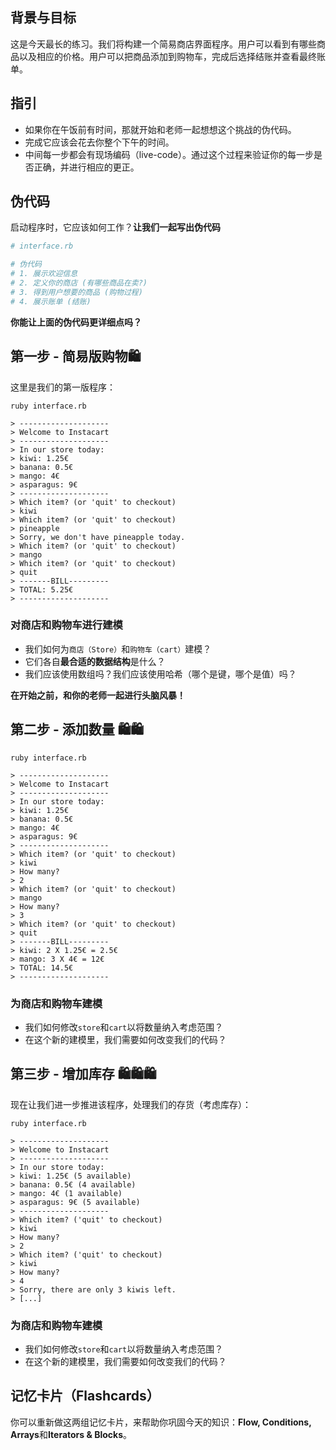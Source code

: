## 背景与目标

这是今天最长的练习。我们将构建一个简易商店界面程序。用户可以看到有哪些商品以及相应的价格。用户可以把商品添加到购物车，完成后选择结账并查看最终账单。

## 指引

- 如果你在午饭前有时间，那就开始和老师一起想想这个挑战的伪代码。
- 完成它应该会花去你整个下午的时间。
- 中间每一步都会有现场编码（live-code）。通过这个过程来验证你的每一步是否正确，并进行相应的更正。

## 伪代码

启动程序时，它应该如何工作？**让我们一起写出伪代码**

```ruby
# interface.rb

# 伪代码
# 1. 展示欢迎信息
# 2. 定义你的商店 (有哪些商品在卖?)
# 3. 得到用户想要的商品 (购物过程)
# 4. 展示账单 (结账)
```

**你能让上面的伪代码更详细点吗？**

## 第一步 - 简易版购物🛍

这里是我们的第一版程序：

```
ruby interface.rb

> --------------------
> Welcome to Instacart
> --------------------
> In our store today:
> kiwi: 1.25€
> banana: 0.5€
> mango: 4€
> asparagus: 9€
> --------------------
> Which item? (or 'quit' to checkout)
> kiwi
> Which item? (or 'quit' to checkout)
> pineapple
> Sorry, we don't have pineapple today.
> Which item? (or 'quit' to checkout)
> mango
> Which item? (or 'quit' to checkout)
> quit
> -------BILL---------
> TOTAL: 5.25€
> --------------------
```

### 对商店和购物车进行建模

- 我们如何为`商店（Store）`和`购物车（cart）`建模？
- 它们各自**最合适的数据结构**是什么？
- 我们应该使用数组吗？我们应该使用哈希（哪个是键，哪个是值）吗？

**在开始之前，和你的老师一起进行头脑风暴！**

## 第二步 - 添加数量 🛍🛍

```
ruby interface.rb

> --------------------
> Welcome to Instacart
> --------------------
> In our store today:
> kiwi: 1.25€
> banana: 0.5€
> mango: 4€
> asparagus: 9€
> --------------------
> Which item? (or 'quit' to checkout)
> kiwi
> How many?
> 2
> Which item? (or 'quit' to checkout)
> mango
> How many?
> 3
> Which item? (or 'quit' to checkout)
> quit
> -------BILL---------
> kiwi: 2 X 1.25€ = 2.5€
> mango: 3 X 4€ = 12€
> TOTAL: 14.5€
> --------------------
```

### 为商店和购物车建模

- 我们如何修改`store`和`cart`以将数量纳入考虑范围？
- 在这个新的建模里，我们需要如何改变我们的代码？

## 第三步 - 增加库存 🛍🛍🛍

现在让我们进一步推进该程序，处理我们的存货（考虑库存）：

```
ruby interface.rb

> --------------------
> Welcome to Instacart
> --------------------
> In our store today:
> kiwi: 1.25€ (5 available)
> banana: 0.5€ (4 available)
> mango: 4€ (1 available)
> asparagus: 9€ (5 available)
> --------------------
> Which item? ('quit' to checkout)
> kiwi
> How many?
> 2
> Which item? ('quit' to checkout)
> kiwi
> How many?
> 4
> Sorry, there are only 3 kiwis left.
> [...]
```

### 为商店和购物车建模

- 我们如何修改`store`和`cart`以将数量纳入考虑范围？
- 在这个新的建模里，我们需要如何改变我们的代码？

## 记忆卡片（Flashcards）

 你可以重新做这两组记忆卡片，来帮助你巩固今天的知识：**Flow, Conditions, Arrays**和**Iterators & Blocks**。
